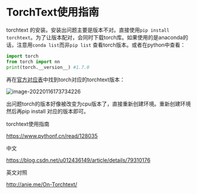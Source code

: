 # TorchText使用指南

torchtext 的安装。安装出问题主要是版本不对。直接使用```pip install torchtext```。为了让版本配对，会同时下载torch库。如果使用的是anaconda的话，注意用```conda list```而非```pip list``` 查看torch版本。或者在python中查看：

```python
import torch
from torch import nn
print(torch.__version__) #1.7.0
```

再在[官方对应表](https://github.com/pytorch/text)中找到torch对应的torchtext版本：

![image-20220116173734226](https://gitee.com/AICollector/picgo/raw/master/image-20220116173734226.png)

出问题torch的版本好像被改变为cpu版本了，直接重新创建环境。重新创建环境然后再pip install 对应的版本即可。



torchtext使用指南

https://www.pythonf.cn/read/128035

中文

https://blog.csdn.net/u012436149/article/details/79310176

英文对照

http://anie.me/On-Torchtext/

